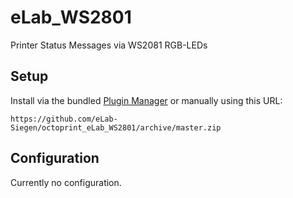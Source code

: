 # eLab_WS2801

Printer Status Messages via WS2081 RGB-LEDs

## Setup

Install via the bundled [Plugin Manager](https://github.com/foosel/OctoPrint/wiki/Plugin:-Plugin-Manager)
or manually using this URL:

    https://github.com/eLab-Siegen/octoprint_eLab_WS2801/archive/master.zip


## Configuration

Currently no configuration.
